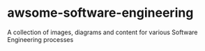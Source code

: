 # awsome-software-engineering

A collection of images, diagrams and content for various Software Engineering processes
